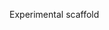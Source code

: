 Experimental scaffold

<!--

python3 -m venv .venv
source .venv/bin/activate

deactivate

pip install -r requirements.txt

mkdocs serve

mkdocs build

https://github.com/squidfunk/mkdocs-material


Blog plugin docs:
https://squidfunk.github.io/mkdocs-material/plugins/blog/

Custom permalink icon:
https://github.com/squidfunk/mkdocs-material/discussions/7472

Custom template overrides:
---
title: Title
template: home.html
---
custom_dir: docs/_overrides

-->
